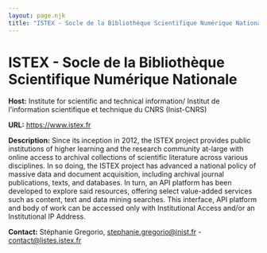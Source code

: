 ```yaml
---
layout: page.njk
title: "​​ISTEX - Socle de la Bibliothèque Scientifique Numérique Nationale"
---
```

# ​​ISTEX - Socle de la Bibliothèque Scientifique Numérique Nationale
**Host:** Institute for scientific and technical information/ Institut de l'information scientifique et technique du CNRS (Inist-CNRS)


**URL:** <https://www.istex.fr>


**Description:** Since its inception in 2012, the ISTEX project provides public institutions of higher learning and the research community at-large with online access to archival collections of scientific literature across various disciplines. In so doing, the ISTEX project has advanced a national policy of massive data and document acquisition, including archival journal publications, texts, and databases. In turn, an API platform has been developed to explore said resources, offering select value-added services such as content, text and data mining searches. This interface, API platform and body of work can be accessed only with Institutional Access and/or an Institutional IP Address.


**Contact:** ​​Stéphanie Gregorio, [stephanie.gregorio@inist.fr](mailto:stephanie.gregorio@inist.fr) - [contact@listes.istex.fr](mailto:contact@listes.istex.fr)


